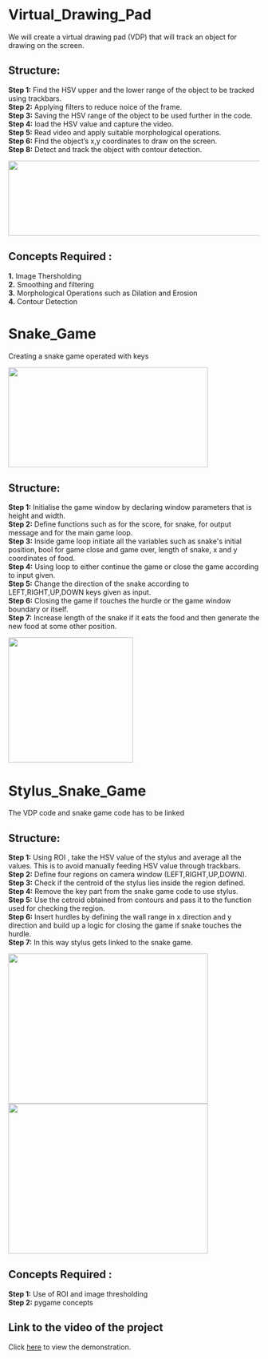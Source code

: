 # Virtual_Drawing_Pad
We will create a virtual drawing pad (VDP) that will track an object for drawing on the screen. 

## Structure: 
**Step 1:** Find the HSV upper and the lower range of the object to be tracked using trackbars.   
**Step 2:** Applying filters to reduce noice of the frame.  
**Step 3:** Saving the HSV range of the object to be used further in the code.   
**Step 4:** load the HSV value and capture the video.  
**Step 5:** Read video and apply suitable morphological operations.   
**Step 6:** Find the object’s x,y coordinates to draw on the screen.  
**Step 8:** Detect and track the object with contour detection.  

<img src="https://user-images.githubusercontent.com/88222317/136737452-e78d8dbe-fcbf-4203-8728-8dd554ae466b.png" data-canonical-src="https://user-images.githubusercontent.com/88222317/136737452-e78d8dbe-fcbf-4203-8728-8dd554ae466b.png" width="650" height="150" />



## Concepts Required :
**1.** Image Thersholding   
**2.** Smoothing and filtering   
**3.** Morphological Operations such as Dilation and Erosion  
**4.** Contour Detection  


# Snake_Game 
Creating a snake game operated with keys 

<img src="https://user-images.githubusercontent.com/88222317/136740038-152f74c1-1149-4f84-98fe-baf86739c25e.png" data-canonical-src="https://user-images.githubusercontent.com/88222317/136740038-152f74c1-1149-4f84-98fe-baf86739c25e.png" width="400" height="200" />


## Structure:   
**Step 1:** Initialise the game window by declaring window parameters that is height and width.  
**Step 2:** Define functions such as for the score, for snake, for output message and for the main game loop.  
**Step 3:** Inside game loop initiate all the variables such as snake's initial position, bool for game close and game over,
length of snake, x and y coordinates of food.   
**Step 4:** Using loop to either continue the game or close the game according to input given.   
**Step 5:** Change the direction of the snake according to LEFT,RIGHT,UP,DOWN keys given as input.   
**Step 6:** Closing the game if touches the hurdle or the game window boundary or itself.   
**Step 7:** Increase length of the snake if it eats the food and then generate the new food at some other position.  

<img src="https://user-images.githubusercontent.com/88222317/136739895-f3aaedca-1608-44f1-86f3-f5e8fc3c2340.png" data-canonical-src="https://user-images.githubusercontent.com/88222317/136739895-f3aaedca-1608-44f1-86f3-f5e8fc3c2340.png" width="250" height="250" />


# Stylus_Snake_Game  
The VDP code and snake game code has to be linked

## Structure:  
**Step 1:** Using ROI , take the HSV value of the stylus and average all the values. This is to avoid manually feeding HSV value through trackbars.  
**Step 2:** Define four regions on camera window (LEFT,RIGHT,UP,DOWN).   
**Step 3:** Check if the centroid of the stylus lies inside the region defined.   
**Step 4:** Remove the key part from the snake game code to use stylus.   
**Step 5:** Use the cetroid obtained from contours and pass it to the function used for checking the region.   
**Step 6:** Insert hurdles by defining the wall range in x direction and y direction and build up a logic for closing the game if snake touches the hurdle.   
**Step 7:** In this way stylus gets linked to the snake game.   

<img src="https://user-images.githubusercontent.com/88222317/137592223-ddf9dbf7-e8df-4aa9-a799-8ca12ad58a32.gif" width="400" height="300" />

<img src="https://user-images.githubusercontent.com/88222317/137592165-01f0f9fa-20dc-4b4c-b15c-9f92a11d509b.gif" width="400" height="300" />


## Concepts Required :
**Step 1:** Use of ROI and image thresholding  
**Step 2:** pygame concepts   


## Link to the video of the project
Click [here](https://drive.google.com/drive/folders/1QKNdxNRJIFjskXf8WHzYAuR21d4I_RGY?usp=sharing) to view the demonstration. 
